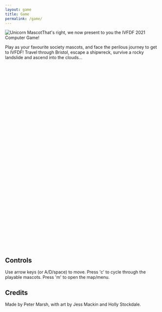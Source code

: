 ```yaml
---
layout: game
title: Game
permalink: /game/
---
```

<span style="float:left">![Unicorn Mascot]({{site.baseurl}}/assets/mascot_unicorn.png)</span>
That's right, we now present to you the IVFDF 2021 Computer Game!

Play as your favourite society mascots, and face the perilous journey to get to IVFDF! Travel through Bristol, escape a shipwreck, survive a rocky landslide and ascend into the clouds...

<div class="webgl-content">
    <div id="unityContainer" style="width: 960px; height: 600px"></div>
    <div class="footer">
        <div class="webgl-logo"></div>
        <div class="fullscreen" onclick="unityInstance.SetFullscreen(1)"></div>
    </div>
</div>

## Controls
Use arrow keys (or A/D/space) to move. Press 'c' to cycle through the playable mascots. Press 'm' to open the map/menu.

## Credits
Made by Peter Marsh, with art by Jess Mackin and Holly Stockdale.
